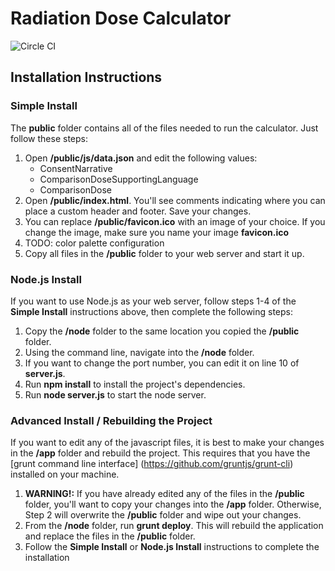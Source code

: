 # Radiation Dose Calculator
![Circle CI](https://circleci.com/gh/CranestyleLabs/RadiationDoseCalculator.png?circle-token=c352826043e69c5309b91e489d06f0a16e4b7392)

## Installation Instructions

### Simple Install

The **public** folder contains all of the files needed to run the calculator. Just follow these steps:  

1. Open **/public/js/data.json** and edit the following values:
	* ConsentNarrative  
	* ComparisonDoseSupportingLanguage  
	* ComparisonDose    
2. Open **/public/index.html**. You'll see comments indicating where you can place a custom header and footer. Save your changes.
3. You can replace **/public/favicon.ico** with an image of your choice. If you change the image, make sure you name your image **favicon.ico**
4. TODO: color palette configuration
5. Copy all files in the **/public** folder to your web server and start it up.

### Node.js Install

If you want to use Node.js as your web server, follow steps 1-4 of the **Simple Install** instructions above, then complete the following steps:

1. Copy the **/node** folder to the same location you copied the **/public** folder.
2. Using the command line, navigate into the **/node** folder.
3. If you want to change the port number, you can edit it on line 10 of **server.js**.
4. Run **npm install** to install the project's dependencies.
5. Run **node server.js** to start the node server.

### Advanced Install / Rebuilding the Project

If you want to edit any of the javascript files, it is best to make your changes in the **/app** folder and rebuild the project.  This requires that you have the [grunt command line interface] (https://github.com/gruntjs/grunt-cli) installed on your machine.

1. **WARNING!:** If you have already edited any of the files in the **/public** folder, you'll want to copy your changes into the **/app** folder. Otherwise, Step 2 will overwrite the **/public** folder and wipe out your changes.
2. From the **/node** folder, run **grunt deploy**. This will rebuild the application and replace the files in the **/public** folder.
3. Follow the **Simple Install** or **Node.js Install** instructions to complete the installation  
